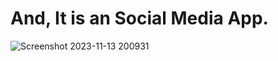# And, It is an Social Media App.

![Screenshot 2023-11-13 200931](https://github.com/DEV6210/ReactNative/assets/91625966/3f7a5ec5-d8f2-4073-b243-1f71d226e3ec)
